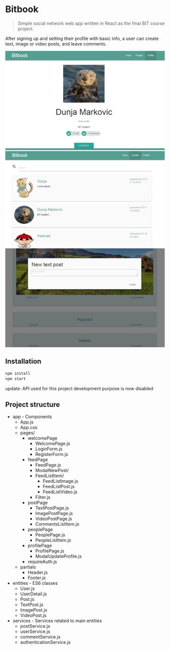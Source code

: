 # Bitbook
> Simple social network web app written in React as the final BIT course project.

After signing up and setting their profile with basic info, a user can create text, image or video posts, and leave comments.

![](screenshots/profile.jpg)
![](screenshots/people.jpg)
![](screenshots/newpost.jpg)

## Installation

```sh
npm install
npm start
```
update: API used for this project development purpose is now disabled

## Project structure

* app - Components
	* App.js
	* App.css
	* pages/
		* welcomePage
			* WelcomePage.js
			* LoginForm.js           
			* RegisterForm.js
		* feedPage
			* FeedPage.js
			* ModalNewPost/
			* FeedListItem/
				* FeedListImage.js
				* FeedListPost.js
				* FeedListVideo.js
			* Filter.js              
		* postPage
			* TextPostPage.js
			* ImagePostPage.js
			* VideoPostPage.js
			* CommentsListItem.js    
		* peoplePage
			* PeoplePage.js
			* PeopleListItem.js      
		* profilePage
			* ProfilePage.js         
			* ModalUpdateProfile.js  
		* requireAuth.js
	* partials
		* Header.js                  
		* Footer.js
* entities - ES6 classes
	* User.js
	* UserDetail.js
	* Post.js
	* TextPost.js
	* ImagePost.js
	* VideoPost.js
* services - Services related to main entities
	* postService.js
	* userService.js
	* commentService.js
	* authenticationService.js
